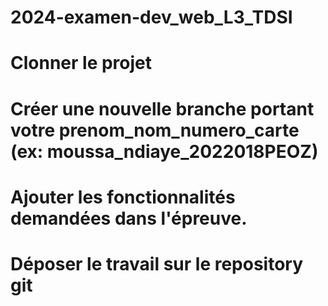 # 2024-examen-dev_web_L3_TDSI
# Clonner le projet 
# Créer une nouvelle branche portant votre prenom_nom_numero_carte (ex: moussa_ndiaye_2022018PEOZ) 
# Ajouter les fonctionnalités demandées dans l'épreuve.
# Déposer le travail sur le repository git